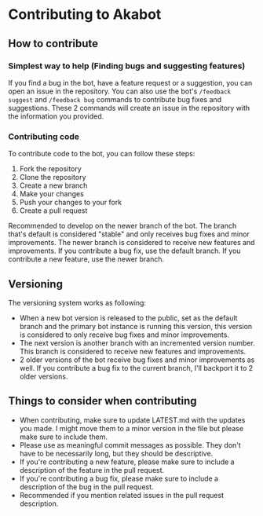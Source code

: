 # Contributing to Akabot

## How to contribute

### Simplest way to help (Finding bugs and suggesting features)

If you find a bug in the bot, have a feature request or a suggestion, you can open an issue in the repository. You can also use the bot's `/feedback suggest` and `/feedback bug` commands to contribute bug fixes and suggestions. These 2 commands will create an issue in the repository with the information you provided.

### Contributing code

To contribute code to the bot, you can follow these steps:

1. Fork the repository
2. Clone the repository
3. Create a new branch
4. Make your changes
5. Push your changes to your fork
6. Create a pull request

Recommended to develop on the newer branch of the bot. The branch that's default is considered "stable" and only receives bug fixes and minor improvements. The newer branch is considered to receive new features and improvements. If you contribute a bug fix, use the default branch. If you contribute a new feature, use the newer branch.

## Versioning

The versioning system works as following:

- When a new bot version is released to the public, set as the default branch and the primary bot instance is running this version, this version is considered to only receive bug fixes and minor improvements.
- The next version is another branch with an incremented version number. This branch is considered to receive new features and improvements.
- 2 older versions of the bot receive bug fixes and minor improvements as well. If you contribute a bug fix to the current branch, I'll backport it to 2 older versions.

## Things to consider when contributing

- When contributing, make sure to update LATEST.md with the updates you made. I might move them to a minor version in the file but please make sure to include them.
- Please use as meaningful commit messages as possible. They don't have to be necessarily long, but they should be descriptive.
- If you're contributing a new feature, please make sure to include a description of the feature in the pull request.
- If you're contributing a bug fix, please make sure to include a description of the bug in the pull request.
- Recommended if you mention related issues in the pull request description.
